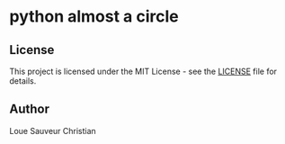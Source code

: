 # python almost a circle


## License

This project is licensed under the MIT License - see the [LICENSE](LICENSE) file for details.

## Author

Loue Sauveur Christian
